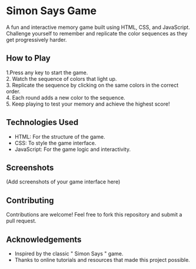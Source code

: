 # Simon Says Game  

A fun and interactive memory game built using HTML, CSS, and JavaScript. Challenge yourself to remember and replicate the color sequences as they get progressively harder.  

## How to Play  
1.Press any key to start the game.  
2. Watch the sequence of colors that light up.  
3. Replicate the sequence by clicking on the same colors in the correct order.  
4. Each round adds a new color to the sequence.  
5. Keep playing to test your memory and achieve the highest score!  

## Technologies Used  
- HTML: For the structure of the game.  
- CSS: To style the game interface.  
- JavaScript: For the game logic and interactivity.  

## Screenshots  
(Add screenshots of your game interface here)  

## Contributing  
Contributions are welcome! Feel free to fork this repository and submit a pull request.  

## Acknowledgements  
- Inspired by the classic " Simon Says " game.  
- Thanks to online tutorials and resources that made this project possible. 
